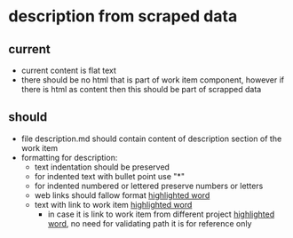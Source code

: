 # description from scraped data

## current
* current content is flat text
* there should be no html that is part of work item component,
    however if there is html as content then this should be part of scrapped data

## should
* file description.md should contain content of description section of the work item
* formatting for description:
    * text indentation should be preserved
    * for indented text with bullet point use "*"
    * for indented numbered or lettered preserve numbers or letters
    * web links should fallow format [highlighted word](https://somewebsite.local) 
    * text with link to work item [highlighted word](<relative path>)
        * in case it is link to work item from different project [highlighted word](<relative path>),
            no need for validating path it is for reference only

